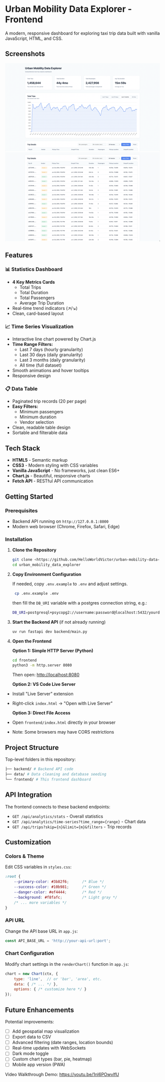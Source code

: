 # Urban Mobility Data Explorer - Frontend

A modern, responsive dashboard for exploring taxi trip data built with vanilla JavaScript, HTML, and CSS.

## Screenshots

![Screenshot 1](./docs/image-1.png)
![Screenshots 2](./docs/image-2.png)

## Features

### 📊 Statistics Dashboard

- **4 Key Metrics Cards**
  - Total Trips
  - Total Duration
  - Total Passengers
  - Average Trip Duration
- Real-time trend indicators (↗/↘)
- Clean, card-based layout

### 📈 Time Series Visualization

- Interactive line chart powered by Chart.js
- **Time Range Filters:**
  - Last 7 days (hourly granularity)
  - Last 30 days (daily granularity)
  - Last 3 months (daily granularity)
  - All time (full dataset)
- Smooth animations and hover tooltips
- Responsive design

### 📋 Data Table

- Paginated trip records (20 per page)
- **Easy Filters:**
  - Minimum passengers
  - Minimum duration
  - Vendor selection
- Clean, readable table design
- Sortable and filterable data

## Tech Stack

- **HTML5** - Semantic markup
- **CSS3** - Modern styling with CSS variables
- **Vanilla JavaScript** - No frameworks, just clean ES6+
- **Chart.js** - Beautiful, responsive charts
- **Fetch API** - RESTful API communication

## Getting Started

### Prerequisites

- Backend API running on `http://127.0.0.1:8000`
- Modern web browser (Chrome, Firefox, Safari, Edge)

### Installation

1. **Clone the Repository**

   ```bash
   git clone <https://github.com/HelloWorldVictor/urban-mobility-data-explorer.git>
   cd urban_mobility_data_explorer
    ```

2. **Copy Environment Configuration**

   If needed, copy `.env.example` to `.env` and adjust settings.

   ```bash
    cp .env.example .env
    ```

    then fill the `DB_URI` variable with a postgres connection string, e.g.:

    ```bash
    DB_URI=postgresql+psycopg2://username:password@localhost:5432/yourdatabase
    ```

3. **Start the Backend API** (if not already running)

   ```bash
   uv run fastapi dev backend/main.py
   ```

4. **Open the Frontend**

   **Option 1: Simple HTTP Server (Python)**

   ```bash
   cd frontend
   python3 -m http.server 8080
   ```

   Then open: <http://localhost:8080>

   **Option 2: VS Code Live Server**

- Install "Live Server" extension
- Right-click `index.html` → "Open with Live Server"

   **Option 3: Direct File Access**

- Open `frontend/index.html` directly in your browser
- Note: Some browsers may have CORS restrictions

## Project Structure

Top-level folders in this repository:

```bash
├── backend/ # Backend API code
├── data/ # Data cleaning and database seeding
└── frontend/ # This frontend dashboard
```

## API Integration

The frontend connects to these backend endpoints:

- `GET /api/analytics/stats` - Overall statistics
- `GET /api/analytics/time-series?time_range={range}` - Chart data
- `GET /api/trips?skip={n}&limit={m}&filters` - Trip records

## Customization

### Colors & Theme

Edit CSS variables in `styles.css`:

```css
:root {
    --primary-color: #3b82f6;      /* Blue */
    --success-color: #10b981;      /* Green */
    --danger-color: #ef4444;       /* Red */
    --background: #f8fafc;         /* Light gray */
    /* ... more variables */
}
```

### API URL

Change the API base URL in `app.js`:

```javascript
const API_BASE_URL = 'http://your-api-url:port';
```

### Chart Configuration

Modify chart settings in the `renderChart()` function in `app.js`:

```javascript
chart = new Chart(ctx, {
    type: 'line',  // or 'bar', 'area', etc.
    data: { /* ... */ },
    options: { /* customize here */ }
});
```

## Future Enhancements

Potential improvements:

- [ ] Add geospatial map visualization
- [ ] Export data to CSV
- [ ] Advanced filtering (date ranges, location bounds)
- [ ] Real-time updates with WebSockets
- [ ] Dark mode toggle
- [ ] Custom chart types (bar, pie, heatmap)
- [ ] Mobile app version (PWA)

Video Walkthrough Demo: https://youtu.be/1nl6POwvlfU

